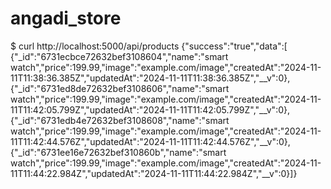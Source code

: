 # angadi_store

$ curl http://localhost:5000/api/products
{"success":"true","data":[
	{"_id":"6731ecbce72632bef3108604","name":"smart watch","price":199.99,"image":"example.com/image","createdAt":"2024-11-11T11:38:36.385Z","updatedAt":"2024-11-11T11:38:36.385Z","__v":0},
	{"_id":"6731ed8de72632bef3108606","name":"smart watch","price":199.99,"image":"example.com/image","createdAt":"2024-11-11T11:42:05.799Z","updatedAt":"2024-11-11T11:42:05.799Z","__v":0},
	{"_id":"6731edb4e72632bef3108608","name":"smart watch","price":199.99,"image":"example.com/image","createdAt":"2024-11-11T11:42:44.576Z","updatedAt":"2024-11-11T11:42:44.576Z","__v":0},
	{"_id":"6731ee16e72632bef310860b","name":"smart watch","price":199.99,"image":"example.com/image","createdAt":"2024-11-11T11:44:22.984Z","updatedAt":"2024-11-11T11:44:22.984Z","__v":0}]}